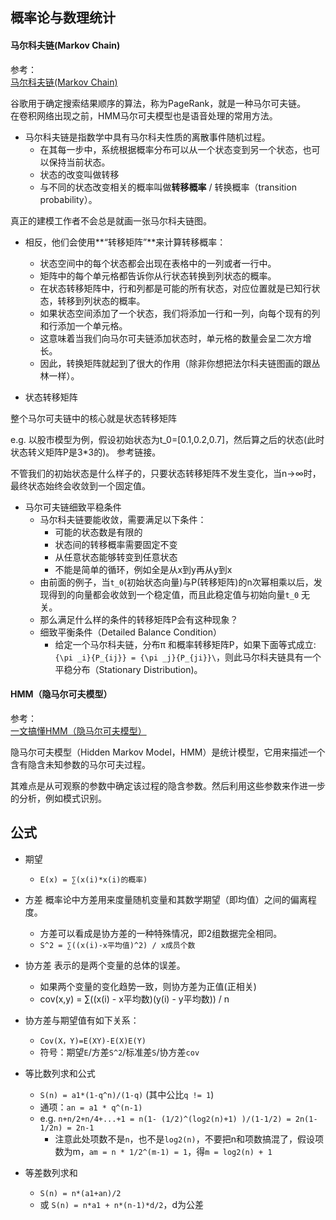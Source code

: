 ## 概率论与数理统计

#### 马尔科夫链(Markov Chain)

参考：  
[马尔科夫链(Markov Chain)](https://www.jianshu.com/p/ef9602955ca6)

谷歌用于确定搜索结果顺序的算法，称为PageRank，就是一种马尔可夫链。  
在卷积网络出现之前，HMM马尔可夫模型也是语音处理的常用方法。


* 马尔科夫链是指数学中具有马尔科夫性质的离散事件随机过程。
    - 在其每一步中，系统根据概率分布可以从一个状态变到另一个状态，也可以保持当前状态。
    - 状态的改变叫做转移
    - 与不同的状态改变相关的概率叫做**转移概率** / 转换概率（transition probability）。

真正的建模工作者不会总是就画一张马尔科夫链图。

* 相反，他们会使用**“转移矩阵”**来计算转移概率：
    - 状态空间中的每个状态都会出现在表格中的一列或者一行中。
    - 矩阵中的每个单元格都告诉你从行状态转换到列状态的概率。
    - 在状态转移矩阵中，行和列都是可能的所有状态，对应位置就是已知行状态，转移到列状态的概率。
    - 如果状态空间添加了一个状态，我们将添加一行和一列，向每个现有的列和行添加一个单元格。
    - 这意味着当我们向马尔可夫链添加状态时，单元格的数量会呈二次方增长。
    - 因此，转换矩阵就起到了很大的作用（除非你想把法尔科夫链图画的跟丛林一样）。

* 状态转移矩阵

整个马尔可夫链中的核心就是状态转移矩阵

e.g. 以股市模型为例，假设初始状态为t_0=[0.1,0.2,0.7]，然后算之后的状态(此时状态转义矩阵P是3*3的)。 参考链接。

不管我们的初始状态是什么样子的，只要状态转移矩阵不发生变化，当n→∞时，最终状态始终会收敛到一个固定值。

* 马尔可夫链细致平稳条件
    - 马尔科夫链要能收敛，需要满足以下条件：
        + 可能的状态数是有限的
        + 状态间的转移概率需要固定不变
        + 从任意状态能够转变到任意状态
        + 不能是简单的循环，例如全是从x到y再从y到x
    - 由前面的例子，当`t_0`(初始状态向量)与P(转移矩阵)的n次幂相乘以后，发现得到的向量都会收敛到一个稳定值，而且此稳定值与初始向量`t_0` 无关。
    - 那么满足什么样的条件的转移矩阵P会有这种现象？
    - 细致平衡条件（Detailed Balance Condition）
        + 给定一个马尔科夫链，分布π 和概率转移矩阵P，如果下面等式成立: `{\pi _i}{P_{ij}} = {\pi _j}{P_{ji}}\`，则此马尔科夫链具有一个平稳分布（Stationary Distribution)。

#### HMM（隐马尔可夫模型）

参考：  
[一文搞懂HMM（隐马尔可夫模型）](https://www.cnblogs.com/skyme/p/4651331.html)

隐马尔可夫模型（Hidden Markov Model，HMM）是统计模型，它用来描述一个含有隐含未知参数的马尔可夫过程。

其难点是从可观察的参数中确定该过程的隐含参数。然后利用这些参数来作进一步的分析，例如模式识别。

## 公式

* 期望
    - `E(x) = ∑(x(i)*x(i)的概率)`
* 方差 概率论中方差用来度量随机变量和其数学期望（即均值）之间的偏离程度。
    - 方差可以看成是协方差的一种特殊情况，即2组数据完全相同。
    - `S^2 = ∑((x(i)-x平均值)^2) / x成员个数`
* 协方差 表示的是两个变量的总体的误差。
    - 如果两个变量的变化趋势一致，则协方差为正值(正相关)
    - cov(x,y) = ∑((x(i) - x平均数)(y(i) - y平均数)) / n
* 协方差与期望值有如下关系：
    - `Cov(X，Y)=E(XY)-E(X)E(Y)`
    - 符号：期望`E`/方差`S^2`/标准差`S`/协方差`cov`

* 等比数列求和公式
    - `S(n) = a1*(1-q^n)/(1-q)` (其中公比`q != 1`)
    - 通项：`an = a1 * q^(n-1)`
    - e.g. `n+n/2+n/4+...+1 = n(1- (1/2)^(log2(n)+1) )/(1-1/2) = 2n(1-1/2n) = 2n-1`
        + 注意此处项数不是`n`，也不是`log2(n)`，不要把n和项数搞混了，假设项数为m，`am = n * 1/2^(m-1) = 1`，得`m = log2(n) + 1`
* 等差数列求和
    - `S(n) = n*(a1+an)/2`
    - 或 `S(n) = n*a1 + n*(n-1)*d/2`，d为公差